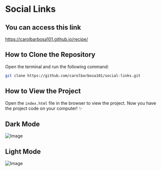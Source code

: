 # Social Links
## You can access this link
https://carolbarbosa101.github.io/recipe/
## How to Clone the Repository
Open the terminal and run the following command:
```sh
git clone https://github.com/carolbarbosa101/social-links.git
```
## How to View the Project
Open the `index.html` file in the browser to view the project.
Now you have the project code on your computer! ✨

## Dark Mode
![Image](https://github.com/user-attachments/assets/dbd8f433-b572-4512-b78b-002cb8d918c0)

## Light Mode
![Image](https://github.com/user-attachments/assets/b073a1b4-a98e-47eb-95c7-7fa63488c81f)
